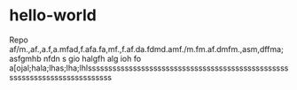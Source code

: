 # hello-world
Repo
af/m.,af.,a.f,a.mfad,f.afa.fa,mf.,f.af.da.fdmd.amf./m.fm.af.dmfm.,asm,dffma;
asfgmhb nfdn s gio halgfh alg ioh fo a[ojal;hala;lhas;lha;lhlssssssssssssssssssssssssssssssssssssssssssssssssssssssssssssssssssssssssss
